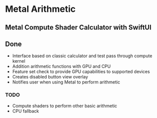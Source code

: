 #  Metal Arithmetic

## Metal Compute Shader Calculator with SwiftUI

## Done
* Interface based on classic calculator and test pass through compute kernel
* Addition arithmetic functions with GPU and CPU 
* Feature set check to provide GPU capabilities to supported devices
* Creates disabled button view overlay
* Notifies user when using Metal to perform arithmetic

### TODO
* Compute shaders to perform other basic arithmetic
* CPU fallback

